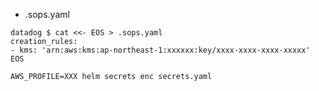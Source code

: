 
- .sops.yaml

```shell
datadog $ cat <<- EOS > .sops.yaml
creation_rules:
- kms: 'arn:aws:kms:ap-northeast-1:xxxxxx:key/xxxx-xxxx-xxxx-xxxxx'
EOS
```

```shell
AWS_PROFILE=XXX helm secrets enc secrets.yaml
```
